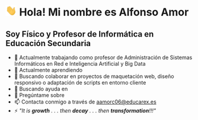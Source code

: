 # <img src="https://raw.githubusercontent.com/ABSphreak/ABSphreak/master/gifs/Hi.gif" width="30px"> Hola! Mi nombre es Alfonso Amor

## Soy Físico y Profesor de Informática en Educación Secundaria

- 🔭 Actualmente trabajando como profesor de Administración de Sistemas Informáticos en Red e Inteligencia Artificial y Big Data
- 🌱 Actualmente aprendiendo 
- 👯 Buscando colaborar en proyectos de maquetación web, diseño responsivo o adaptación de scripts en entorno cliente
- 🤔 Buscando ayuda en 
- 💬 Pregúntame sobre 
- 📫 Contacta conmigo a través de aamorc06@educarex.es
- ⚡ *"It is **growth** . . . then **decay** . . . then **transformation**!!!"*
